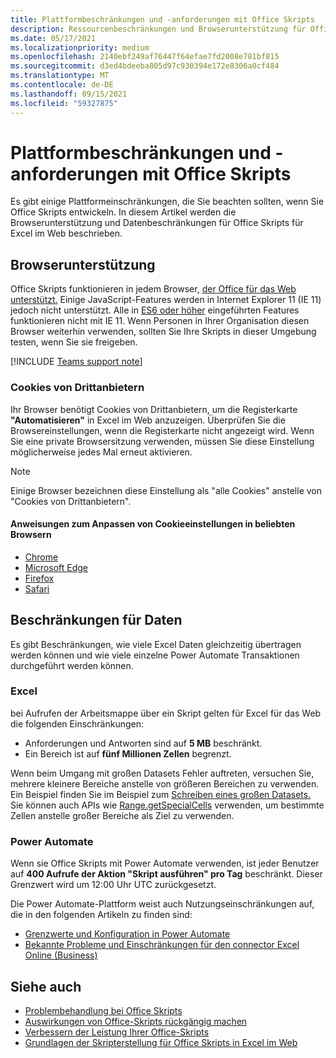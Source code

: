 ```yaml
---
title: Plattformbeschränkungen und -anforderungen mit Office Skripts
description: Ressourcenbeschränkungen und Browserunterstützung für Office Skripts bei Verwendung mit Excel im Web
ms.date: 05/17/2021
ms.localizationpriority: medium
ms.openlocfilehash: 2140ebf249af76447f64efae7fd2008e781bf815
ms.sourcegitcommit: d3ed4bdeeba805d97c930394e172e8306a0cf484
ms.translationtype: MT
ms.contentlocale: de-DE
ms.lasthandoff: 09/15/2021
ms.locfileid: "59327875"
---
```

# <a name="platform-limits-and-requirements-with-office-scripts"></a>Plattformbeschränkungen und -anforderungen mit Office Skripts

Es gibt einige Plattformeinschränkungen, die Sie beachten sollten, wenn Sie Office Skripts entwickeln. In diesem Artikel werden die Browserunterstützung und Datenbeschränkungen für Office Skripts für Excel im Web beschrieben.

## <a name="browser-support"></a>Browserunterstützung

Office Skripts funktionieren in jedem Browser, [der Office für das Web unterstützt.](https://support.microsoft.com/office/ad1303e0-a318-47aa-b409-d3a5eb44e452) Einige JavaScript-Features werden in Internet Explorer 11 (IE 11) jedoch nicht unterstützt. Alle in [ES6 oder höher](https://www.w3schools.com/Js/js_es6.asp) eingeführten Features funktionieren nicht mit IE 11. Wenn Personen in Ihrer Organisation diesen Browser weiterhin verwenden, sollten Sie Ihre Skripts in dieser Umgebung testen, wenn Sie sie freigeben.

[!INCLUDE [Teams support note](../includes/teams-support-note.md)]

### <a name="third-party-cookies"></a>Cookies von Drittanbietern

Ihr Browser benötigt Cookies von Drittanbietern, um die Registerkarte **"Automatisieren"** in Excel im Web anzuzeigen. Überprüfen Sie die Browsereinstellungen, wenn die Registerkarte nicht angezeigt wird. Wenn Sie eine private Browsersitzung verwenden, müssen Sie diese Einstellung möglicherweise jedes Mal erneut aktivieren.

> [!NOTE]
> Einige Browser bezeichnen diese Einstellung als "alle Cookies" anstelle von "Cookies von Drittanbietern".

#### <a name="instructions-for-adjusting-cookie-settings-in-popular-browsers"></a>Anweisungen zum Anpassen von Cookieeinstellungen in beliebten Browsern

- [Chrome](https://support.google.com/chrome/answer/95647)
- [Microsoft Edge](https://support.microsoft.com/microsoft-edge/597f04f2-c0ce-f08c-7c2b-541086362bd2)
- [Firefox](https://support.mozilla.org/kb/disable-third-party-cookies)
- [Safari](https://support.apple.com/guide/safari/manage-cookies-and-website-data-sfri11471/mac)

## <a name="data-limits"></a>Beschränkungen für Daten

Es gibt Beschränkungen, wie viele Excel Daten gleichzeitig übertragen werden können und wie viele einzelne Power Automate Transaktionen durchgeführt werden können.

### <a name="excel"></a>Excel

bei Aufrufen der Arbeitsmappe über ein Skript gelten für Excel für das Web die folgenden Einschränkungen:

- Anforderungen und Antworten sind auf **5 MB** beschränkt.
- Ein Bereich ist auf **fünf Millionen Zellen** begrenzt.

Wenn beim Umgang mit großen Datasets Fehler auftreten, versuchen Sie, mehrere kleinere Bereiche anstelle von größeren Bereichen zu verwenden. Ein Beispiel finden Sie im Beispiel zum [Schreiben eines großen Datasets.](../resources/samples/write-large-dataset.md) Sie können auch APIs wie [Range.getSpecialCells](/javascript/api/office-scripts/excelscript/excelscript.range#getSpecialCells_cellType__cellValueType_) verwenden, um bestimmte Zellen anstelle großer Bereiche als Ziel zu verwenden.

### <a name="power-automate"></a>Power Automate

Wenn sie Office Skripts mit Power Automate verwenden, ist jeder Benutzer auf **400 Aufrufe der Aktion "Skript ausführen" pro Tag** beschränkt. Dieser Grenzwert wird um 12:00 Uhr UTC zurückgesetzt.

Die Power Automate-Plattform weist auch Nutzungseinschränkungen auf, die in den folgenden Artikeln zu finden sind:

- [Grenzwerte und Konfiguration in Power Automate](/power-automate/limits-and-config)
- [Bekannte Probleme und Einschränkungen für den connector Excel Online (Business)](/connectors/excelonlinebusiness/#known-issues-and-limitations)

## <a name="see-also"></a>Siehe auch

- [Problembehandlung bei Office Skripts](troubleshooting.md)
- [Auswirkungen von Office-Skripts rückgängig machen](undo.md)
- [Verbessern der Leistung Ihrer Office-Skripts](../develop/web-client-performance.md)
- [Grundlagen der Skripterstellung für Office Skripts in Excel im Web](../develop/scripting-fundamentals.md)
